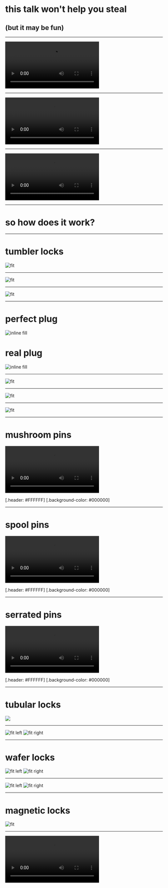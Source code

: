 # this talk won't help you steal

## (but it may be fun)

---

![mute loop autoplay](crowbar.mp4)

<!-- https://www.youtube.com/watch?v=TFqTh8NTIqY -->
<!-- Student Housing Center in Bryan, Texas      -->

---

![mute loop autoplay](lock-snapping.mp4)

<!-- https://www.youtube.com/watch?v=FqhhXyROxQM -->

---

![mute loop autoplay](toothbrush.mp4)

<!-- https://www.youtube.com/watch?v=rDlZbQ20aLI -->

---

# so how does it work?

---

# tumbler locks

![fit](tumbler-lock.png)

---

![fit](tumbler-lock.png)

---

![fit](lock-and-key.gif)

---

# perfect plug

![inline fill](perfect-plug.png)

# real plug

![inline fill](real-plug.png)

---

![fit](tension.gif)

---

![fit](single-pin-picking.gif)

---

![fit](raking-picking.gif)

---

# mushroom pins

![inline fill mute loop autoplay](mushroom-pins.mp4)

<!-- https://www.youtube.com/watch?v=KB7wv-JPHXY -->

[.header: #FFFFFF]
[.background-color: #000000]

---

# spool pins

![inline fill mute loop autoplay](spool-pins.mp4)

<!-- https://www.youtube.com/watch?v=KB7wv-JPHXY -->

[.header: #FFFFFF]
[.background-color: #000000]

---

# serrated pins

![inline fill mute loop autoplay](serrated-pins.mp4)

<!-- https://www.youtube.com/watch?v=KB7wv-JPHXY -->

[.header: #FFFFFF]
[.background-color: #000000]

---

# tubular locks

![](tubular-lock.jpg)

---

![fit left](tubular-locked.png)
![fit right](tubular-with-key.png)

---

# wafer locks

![fit left](wafer-locked.png)
![fit right](wafer-with-key.png)

---

![fit left](wafer-locked.png)
![fit right](wafer-with-key.png)

---

# magnetic locks

![fit](magnetic-lock.jpg)

---

![mute loop autoplay](magnetic-lock.mp4)

<!-- https://www.youtube.com/watch?v=pWuomCDWWV0 -->
